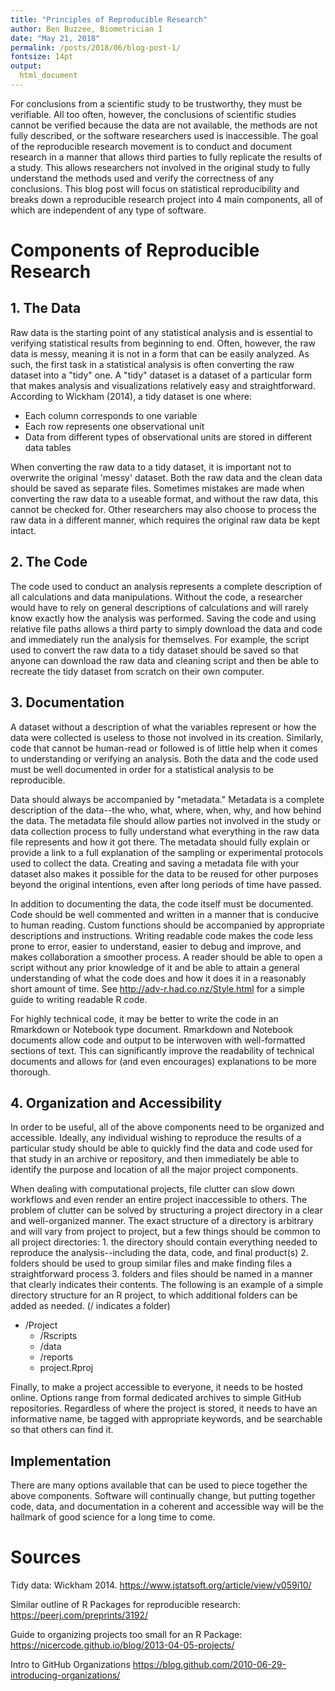 ```yaml
---
title: "Principles of Reproducible Research"
author: Ben Buzzee, Biometrician I
date: "May 21, 2018"
permalink: /posts/2018/06/blog-post-1/
fontsize: 14pt
output: 
  html_document
---
```




For conclusions from a scientific study to be trustworthy, they must be verifiable. All too often, however, the conclusions of scientific studies cannot be verified because the data are not available, the methods are not fully described, or the software researchers used is inaccessible. The goal of the reproducible research movement is to conduct and document research in a manner that allows third parties to fully replicate the results of a study. This allows researchers not involved in the original study to fully understand the methods used and verify the correctness of any conclusions. This blog post will focus on statistical reproducibility and breaks down a reproducible research project into 4 main components, all of which are independent of any type of software.


# Components of Reproducible Research


## 1. The Data

Raw data is the starting point of any statistical analysis and is essential to verifying statistical results from beginning to end. Often, however, the raw data is messy, meaning it is not in a form that can be easily analyzed. As such, the first task in a statistical analysis is often converting the raw dataset into a "tidy" one. A "tidy" dataset is a dataset of a particular form that makes analysis and visualizations relatively easy and straightforward. According to Wickham (2014), a tidy dataset is one where:

* Each column corresponds to one variable
* Each row represents one observational unit
* Data from different types of observational units are stored in different data tables

When converting the raw data to a tidy dataset, it is important not to overwrite the original 'messy' dataset. Both the raw data and the clean data should be saved as separate files. Sometimes mistakes are made when converting the raw data to a useable format, and without the raw data, this cannot be checked for. Other researchers may also choose to process the raw data in a different manner, which requires the original raw data be kept intact.

## 2. The Code

The code used to conduct an analysis represents a complete description of all calculations and data manipulations. Without the code, a researcher would have to rely on general descriptions of calculations and will rarely know exactly how the analysis was performed. Saving the code and using relative file paths allows a third party to simply download the data and code and immediately run the analysis for themselves. For example, the script used to convert the raw data to a tidy dataset should be saved so that anyone can download the raw data and cleaning script and then be able to recreate the tidy dataset from scratch on their own computer.

## 3. Documentation

A dataset without a description of what the variables represent or how the data were collected is useless to those not involved in its creation. Similarly, code that cannot be human-read or followed is of little help when it comes to understanding or verifying an analysis. Both the data and the code used must be well documented in order for a statistical analysis to be reproducible.

Data should always be accompanied by "metadata." Metadata is a complete description of the data--the who, what, where, when, why, and how behind the data. The metadata file should allow parties not involved in the study or data collection process to fully understand what everything in the raw data file represents and how it got there. The metadata should fully explain or provide a link to a full explanation of the sampling or experimental protocols used to collect the data. Creating and saving a metadata file with your dataset also makes it possible for the data to be reused for other purposes beyond the original intentions, even after long periods of time have passed.

In addition to documenting the data, the code itself must be documented. Code should be well commented and written in a manner that is conducive to human reading. Custom functions should be accompanied by appropriate descriptions and instructions. Writing readable code makes the code less prone to error, easier to understand, easier to debug and improve, and makes collaboration a smoother process. A reader should be able to open a script without any prior knowledge of it and be able to attain a general understanding of what the code does and how it does it in a reasonably short amount of time. See http://adv-r.had.co.nz/Style.html for a simple guide to writing readable R code.


For highly technical code, it may be better to write the code in an Rmarkdown or Notebook type document. Rmarkdown and Notebook documents allow code and output to be interwoven with well-formatted sections of text. This can significantly improve the readability of technical documents and allows for (and even encourages) explanations to be more thorough.

## 4. Organization and Accessibility

In order to be useful, all of the above components need to be organized and accessible. Ideally, any individual wishing to reproduce the results of a particular study should be able to quickly find the data and code used for that study in an archive or repository, and then immediately be able to identify the purpose and location of all the major project components.

When dealing with computational projects, file clutter can slow down workflows and even render an entire project inaccessible to others. The problem of clutter can be solved by structuring a project directory in a clear and well-organized manner. The exact structure of a directory is arbitrary and will vary from project to project, but a few things should be common to all project directories: 1. the directory should contain everything needed to reproduce the analysis--including the data, code, and final product(s) 2. folders should be used to group similar files and make finding files a straightforward process 3. folders and files should be named in a manner that clearly indicates their contents. The following is an example of a simple directory structure for an R project, to which additional folders can be added as needed. (/ indicates a folder) 

 * /Project
    * /Rscripts
    * /data
    * /reports
    * project.Rproj


Finally, to make a project accessible to everyone, it needs to be hosted online. Options range from formal dedicated archives to simple GitHub repositories. Regardless of where the project is stored, it needs to have an informative name, be tagged with appropriate keywords, and be searchable so that others can find it.


## Implementation

There are many options available that can be used to piece together the above components. Software will continually change, but putting together code, data, and documentation in a coherent and accessible way will be the hallmark of good science for a long time to come.




# Sources

Tidy data: Wickham 2014. https://www.jstatsoft.org/article/view/v059i10/

Similar outline of R Packages for reproducible research: https://peerj.com/preprints/3192/

Guide to organizing projects too small for an R Package: https://nicercode.github.io/blog/2013-04-05-projects/

Intro to GitHub Organizations  https://blog.github.com/2010-06-29-introducing-organizations/
